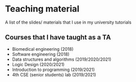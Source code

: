 # Teaching material
A list of the slides/ materials that I use in my university tutorials

## Courses that I have taught as a TA
- Biomedical engineering (2018)
- Software engineering (2018)
- Data structures and algorithms (2019/2020/2021)
- Logic Design (2020/2021)
- Introduction to programming (2019/2021)
- 4th CSE (senior students) lab (2019/2021)
